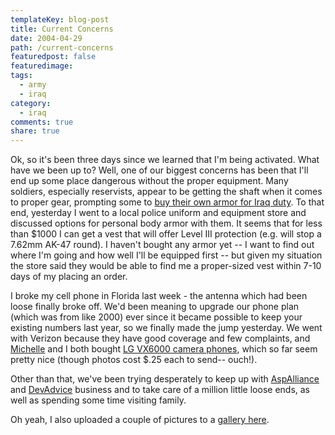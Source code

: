 ```yaml
---
templateKey: blog-post
title: Current Concerns
date: 2004-04-29
path: /current-concerns
featuredpost: false
featuredimage:
tags:
  - army
  - iraq
category:
  - iraq
comments: true
share: true
---
```


Ok, so it's been three days since we learned that I'm being activated. What have we been up to? Well, one of our biggest concerns has been that I'll end up some place dangerous without the proper equipment. Many soldiers, especially reservists, appear to be getting the shaft when it comes to proper gear, prompting some to [buy their own armor for Iraq duty](http://edition.cnn.com/2004/US/03/26/body.armor.ap). To that end, yesterday I went to a local police uniform and equipment store and discussed options for personal body armor with them. It seems that for less than $1000 I can get a vest that will offer Level III protection (e.g. will stop a 7.62mm AK-47 round). I haven't bought any armor yet -- I want to find out where I'm going and how well I'll be equipped first -- but given my situation the store said they would be able to find me a proper-sized vest within 7-10 days of my placing an order.

I broke my cell phone in Florida last week - the antenna which had been loose finally broke off. We'd been meaning to upgrade our phone plan (which was from like 2000) ever since it became possible to keep your existing numbers last year, so we finally made the jump yesterday. We went with Verizon because they have good coverage and few complaints, and [Michelle](http://armysteve.com/armyspouse) and I both bought [LG VX6000 camera phones](http://www.verizonwireless.com/b2c/splash/nationalPromo/cameraPhone.jsp), which so far seem pretty nice (though photos cost $.25 each to send-- ouch!).

Other than that, we've been trying desperately to keep up with [AspAlliance](http://aspalliance.com) and [DevAdvice](http://devadvice.com) business and to take care of a million little loose ends, as well as spending some time visiting family.

Oh yeah, I also uploaded a couple of pictures to a [gallery here](http://armysteve.com/armysteve/gallery/1.aspx).
